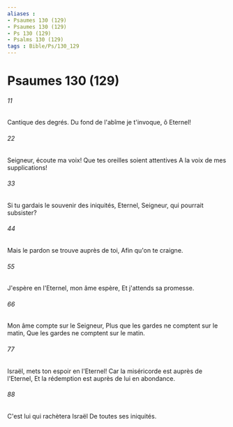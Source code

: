 ```yaml
---
aliases : 
- Psaumes 130 (129)
- Psaumes 130 (129)
- Ps 130 (129)
- Psalms 130 (129)
tags : Bible/Ps/130_129
---
```


# Psaumes 130 (129)

###### 11
Cantique des degrés. Du fond de l'abîme je t'invoque, ô Eternel!
###### 22
Seigneur, écoute ma voix! Que tes oreilles soient attentives A la voix de mes supplications!
###### 33
Si tu gardais le souvenir des iniquités, Eternel, Seigneur, qui pourrait subsister?
###### 44
Mais le pardon se trouve auprès de toi, Afin qu'on te craigne.
###### 55
J'espère en l'Eternel, mon âme espère, Et j'attends sa promesse.
###### 66
Mon âme compte sur le Seigneur, Plus que les gardes ne comptent sur le matin, Que les gardes ne comptent sur le matin.
###### 77
Israël, mets ton espoir en l'Eternel! Car la miséricorde est auprès de l'Eternel, Et la rédemption est auprès de lui en abondance.
###### 88
C'est lui qui rachètera Israël De toutes ses iniquités.
